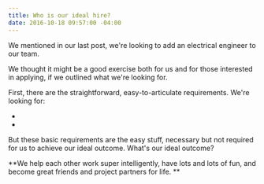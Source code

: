 ```yaml
---
title: Who is our ideal hire?
date: 2016-10-18 09:57:00 -04:00
---
```


We mentioned in our last post, we're looking to add an electrical engineer to our team. 

We thought it might be a good exercise both for us and for those interested in applying, if we outlined what we're looking for. 

First, there are the straightforward, easy-to-articulate requirements. We're looking for:

*  

* 

But these basic requirements are the easy stuff, necessary but not required for us to achieve our ideal outcome. What's our ideal outcome?

**We help each other work super intelligently, have lots and lots of fun, and become great friends and project partners for life. **